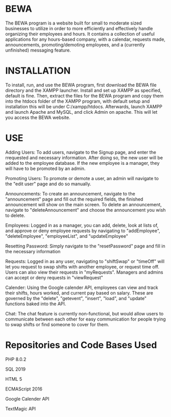 # BEWA

The BEWA program is a website built for small to moderate sized businesses to utilize in order to more efficiently and effectively handle organizing their employees and hours. It contains a collection of useful applications for any hours-based company, with a calendar, requests made, announcements, promoting/demoting employees, and a (currently unfinished) messaging feature.

# INSTALLATION
To install, run, and use the BEWA program, first download the BEWA file directory and the XAMPP launcher. Install and set up XAMPP as specified, default is fine. Then, extract the files for the BEWA program and copy them into the htdocs folder of the XAMPP program, with default setup and installation this will be under C:/xampp/htdocs. Afterwards, launch XAMPP and launch Apache and MySQL, and click Admin on apache. This will let you access the BEWA website.

# USE
Adding Users:
To add users, navigate to the Signup page, and enter the rrequested and necessary information. After doing so, the new user will be added to the employee database. If      the new employee is a manager, they will have to be promoted by an admin.

Promoting Users:
To promote or demote a user, an admin will navigate to the "edit user" page and do so manually.

Announcements:
To create an announcement, navigate to the "announcement" page and fill out the required fields, the finished announcement will show on the main screen. To delete an announcement, navigate to "deleteAnnouncement" and choose the announcement you wish to delete.

Employees:
Logged in as a manager, you can add, delete, look at lists of, and approve or deny employee requests by navigating to "addEmployee", "deleteEmployee", "employeeList", and "updateEmployee"

Resetting Password:
Simply navigate to the "resetPassword" page and fill in the necessary information

Requests:
Logged in as any user, navigating to "shiftSwap" or "timeOff" will let you request to swap shifts with another employee, or request time off. Users can also view their requests in "myRequests". Managers and admins can accept or deny requests in "viewRequest"

Calender:
Using the Google calender API, employees can view and track their shifts, hours worked, and current pay based on salary. These are governed by the "delete", "getevent", "insert", "load", and "update" functions baked into the API.

Chat:
The chat feature is currently non-functional, but would allow users to communicate between each other for easy communication for people trying to swap shifts or find someone to cover for them.

# Repositories and Code Bases Used
PHP 8.0.2

SQL 2019

HTML 5

ECMAScript 2016

Google Calender API

TextMagic API
